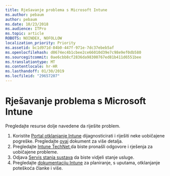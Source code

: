 ```yaml
---
title: Rješavanje problema s Microsoft Intune
ms.author: pebaum
author: pebaum
ms.date: 10/23/2018
ms.audience: ITPro
ms.topic: article
ROBOTS: NOINDEX, NOFOLLOW
localization_priority: Priority
ms.assetid: bc1d971d-84b0-447f-971e-7dc37ebeb5af
ms.openlocfilehash: d0674ec4b1cbee2ce66010d39e7c98e9ef0db580
ms.sourcegitcommit: 0ae6cbb8cf2836da98300767ed81b411d6551bee
ms.translationtype: MT
ms.contentlocale: hr-HR
ms.lasthandoff: 01/30/2019
ms.locfileid: "29657207"
---
```

# <a name="troubleshoot-issues-with-microsoft-intune"></a>Rješavanje problema s Microsoft Intune

Pregledajte resurse dolje navedene da riješite problem.
  
1. Koristite [Portal otklanjanje Intune](https://devicemanagement.microsoft.com/#blade/Microsoft_Intune_DeviceSettings/TroubleshootBlade) dijagnosticirati i riješiti neke uobičajene pogreške. Pregledajte [ovaj](https://docs.microsoft.com/intune/help-desk-operators) dokument za više detalja.  
2. Pregledajte [Intune TechNet ](https://social.technet.microsoft.com/forums/home?forum=microsoftintuneprod)da biste pronašli odgovore i rješenja za uobičajene probleme.  
3. Odjava [Servis stanja sustava](https://portal.office.com/AdminPortal/Home#/servicehealth) da biste vidjeli stanje usluge.   
4. Pregledajte [dokumentaciju Intune](https://docs.microsoft.com/intune/) za planiranje, s uputama, otklanjanje poteškoća članke i više. 